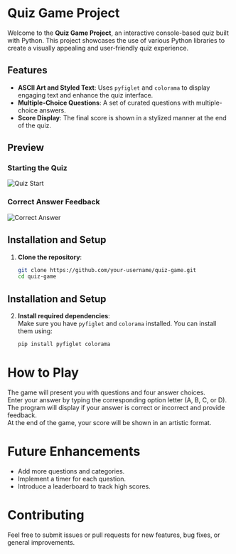 # Quiz Game Project

Welcome to the **Quiz Game Project**, an interactive console-based quiz built with Python. This project showcases the use of various Python libraries to create a visually appealing and user-friendly quiz experience.

## Features

- **ASCII Art and Styled Text**: Uses `pyfiglet` and `colorama` to display engaging text and enhance the quiz interface.
- **Multiple-Choice Questions**: A set of curated questions with multiple-choice answers.
- **Score Display**: The final score is shown in a stylized manner at the end of the quiz.

## Preview

### Starting the Quiz
![Quiz Start](https://imgur.com/wP8me8k.png)

### Correct Answer Feedback
![Correct Answer](https://imgur.com/97R5F1s.png)




## Installation and Setup

1. **Clone the repository**:
   ```bash
   git clone https://github.com/your-username/quiz-game.git
   cd quiz-game
## Installation and Setup

2. **Install required dependencies**:  
   Make sure you have `pyfiglet` and `colorama` installed. You can install them using:
   ```bash
   pip install pyfiglet colorama


# How to Play
The game will present you with questions and four answer choices.  
Enter your answer by typing the corresponding option letter (A, B, C, or D).  
The program will display if your answer is correct or incorrect and provide feedback.  
At the end of the game, your score will be shown in an artistic format.

# Future Enhancements
- Add more questions and categories.
- Implement a timer for each question.
- Introduce a leaderboard to track high scores.

# Contributing
Feel free to submit issues or pull requests for new features, bug fixes, or general improvements.






